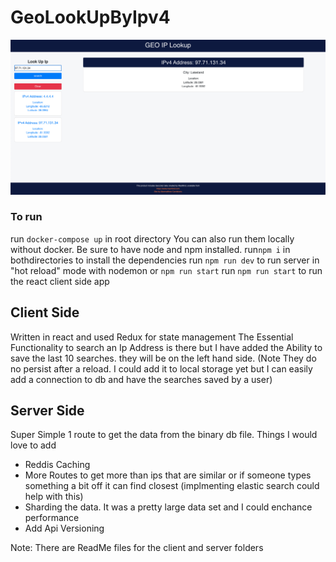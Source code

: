 # GeoLookUpByIpv4

![Image of Yaktocat](https://raw.githubusercontent.com/candtechsoftware/GeoLookUpByIpv4/master/screenshot.png)

### To run 
run `docker-compose up` in root directory
You can also run them locally without docker. Be sure to have node and npm installed. 
run`npm i` in bothdirectories to install the dependencies
run `npm run dev` to run server in "hot reload" mode with nodemon or `npm run start`
run `npm run start` to run the react client side app


## Client Side
Written in react and used Redux for state management
The Essential Functionality to search an Ip Address is there but I have added the 
Ability to save the last 10 searches. they will be on the left hand side. (Note They do no persist after a reload. I could add it to local storage yet
but I can easily add a connection to db and have the searches saved by a user)

## Server Side
Super Simple 1 route to get the data from the binary db file.
Things I would love to add
  - Reddis Caching
  - More Routes to get more than ips that are similar or if someone types something a bit off it can find closest (implmenting elastic search could help with this) 
  - Sharding the data. It was a pretty large data set and I could enchance performance
  - Add Api Versioning


Note: There are ReadMe files for the client and server folders
